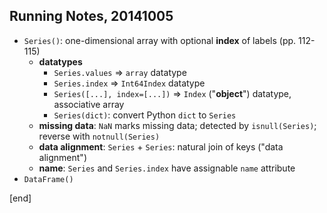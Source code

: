 ## Running Notes, 20141005

 * `Series()`: one-dimensional array with optional **index** of labels (pp. 112-115)
    * **datatypes**
      * `Series.values` => `array` datatype
      * `Series.index` => `Int64Index` datatype
      * `Series([...], index=[...])` => `Index` ("**object**") datatype, associative array
      * `Series(dict)`: convert Python `dict` to `Series`
    * **missing data**: `NaN` marks missing data; detected by `isnull(Series)`; reverse with `notnull(Series)`
    * **data alignment**: `Series` + `Series`: natural join of keys ("data alignment")
    * **name**: `Series` and `Series.index` have assignable `name` attribute
 * `DataFrame()`
 


[end]